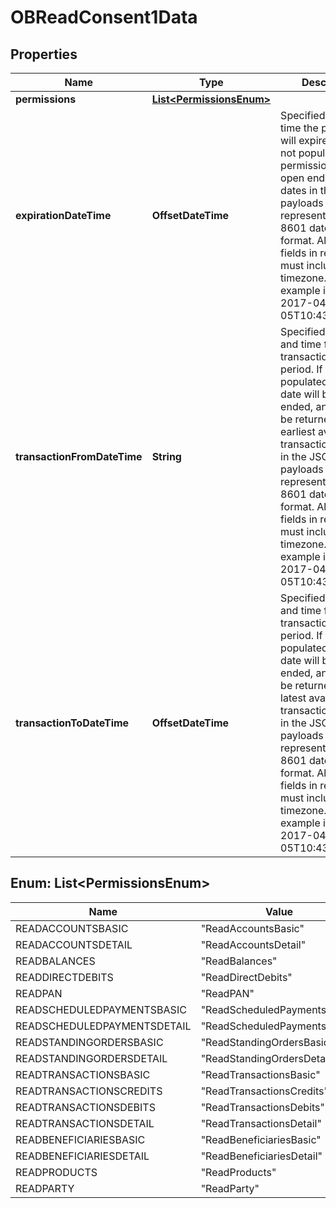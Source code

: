 

# OBReadConsent1Data


## Properties

| Name | Type | Description | Notes |
|------------ | ------------- | ------------- | -------------|
|**permissions** | [**List&lt;PermissionsEnum&gt;**](#List&lt;PermissionsEnum&gt;) |  |  |
|**expirationDateTime** | **OffsetDateTime** | Specified date and time the permissions will expire. If this is not populated, the permissions will be open ended.All dates in the JSON payloads are represented in ISO 8601 date-time format.  All date-time fields in responses must include the timezone. An example is below: 2017-04-05T10:43:07+00:00 |  [optional] |
|**transactionFromDateTime** | **String** | Specified start date and time for the transaction query period. If this is not populated, the start date will be open ended, and data will be returned from the earliest available transaction.All dates in the JSON payloads are represented in ISO 8601 date-time format.  All date-time fields in responses must include the timezone. An example is below: 2017-04-05T10:43:07+00:00 |  [optional] |
|**transactionToDateTime** | **OffsetDateTime** | Specified end date and time for the transaction query period. If this is not populated, the end date will be open ended, and data will be returned to the latest available transaction.All dates in the JSON payloads are represented in ISO 8601 date-time format.  All date-time fields in responses must include the timezone. An example is below: 2017-04-05T10:43:07+00:00 |  [optional] |



## Enum: List&lt;PermissionsEnum&gt;

| Name | Value |
|---- | -----|
| READACCOUNTSBASIC | &quot;ReadAccountsBasic&quot; |
| READACCOUNTSDETAIL | &quot;ReadAccountsDetail&quot; |
| READBALANCES | &quot;ReadBalances&quot; |
| READDIRECTDEBITS | &quot;ReadDirectDebits&quot; |
| READPAN | &quot;ReadPAN&quot; |
| READSCHEDULEDPAYMENTSBASIC | &quot;ReadScheduledPaymentsBasic&quot; |
| READSCHEDULEDPAYMENTSDETAIL | &quot;ReadScheduledPaymentsDetail&quot; |
| READSTANDINGORDERSBASIC | &quot;ReadStandingOrdersBasic&quot; |
| READSTANDINGORDERSDETAIL | &quot;ReadStandingOrdersDetail&quot; |
| READTRANSACTIONSBASIC | &quot;ReadTransactionsBasic&quot; |
| READTRANSACTIONSCREDITS | &quot;ReadTransactionsCredits&quot; |
| READTRANSACTIONSDEBITS | &quot;ReadTransactionsDebits&quot; |
| READTRANSACTIONSDETAIL | &quot;ReadTransactionsDetail&quot; |
| READBENEFICIARIESBASIC | &quot;ReadBeneficiariesBasic&quot; |
| READBENEFICIARIESDETAIL | &quot;ReadBeneficiariesDetail&quot; |
| READPRODUCTS | &quot;ReadProducts&quot; |
| READPARTY | &quot;ReadParty&quot; |



